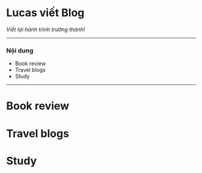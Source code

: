 # Lucas viết Blog
_Viết lại hành trình trưởng thành!_
___
### Nội dung
+ Book review
+ Travel blogs
+ Study
___
# Book review

# Travel blogs

# Study
